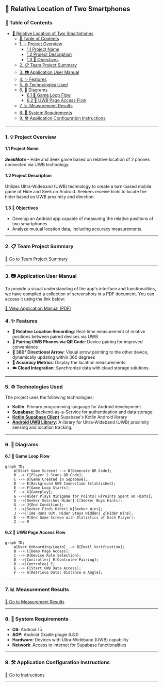## 📱 Relative Location of Two Smartphones

### 📝 Table of Contents

- [📱 Relative Location of Two Smartphones](#-relative-location-of-two-smartphones)
  - [📝 Table of Contents](#-table-of-contents)
  - [1. 💡 Project Overview](#1--project-overview)
    - [1.1 Project Name](#11-project-name)
    - [1.2 Project Description](#12-project-description)
    - [1.3 🎯 Objectives](#13--objectives)
  - [2. 📋 Team Project Summary](#2--team-project-summary)
  - [3. 📷 Application User Manual](#3--application-user-manual)
  - [4. ✨ Features](#4--features)
  - [5. ⚙️ Technologies Used](#5-️-technologies-used)
  - [6. 📝 Diagrams](#6--diagrams)
    - [6.1 🔄 Game Loop Flow](#61--game-loop-flow)
    - [6.2 📶 UWB Page Access Flow](#62--uwb-page-access-flow)
  - [7. 📊 Measurement Results](#7--measurement-results)
  - [8. 📜 System Requirements](#8--system-requirements)
  - [9. 🛠️ Application Configuration Instructions](#9-️-application-configuration-instructions)

---

### 1. 💡 Project Overview

#### 1.1 Project Name

**_SeekMate_** – Hide and Seek game based on relative location of 2 phones connected via UWB technology.

#### 1.2 Project Description

Utilizes Ultra-Wideband (UWB) technology to create a turn-based mobile game of Hide and Seek on Android. Seekers receive hints to locate the hider based on UWB proximity and direction.

#### 1.3 🎯 Objectives

-   Develop an Android app capable of measuring the relative positions of two smartphones.
-   Analyze mutual location data, including accuracy measurements.

---

### 2. 📋 Team Project Summary

[🔗 Go to Team Project Summary](./docs/TaskSummary.md)

---

### 3. 📷 Application User Manual

To provide a visual understanding of the app's interface and functionalities, we have compiled a collection of screenshots in a PDF document. You can access it using the link below:

[🔗 View Application Manual (PDF)](./docs/assets/User_Manual_Seekmate.pdf)


### 4. ✨ Features

-   **📱 Relative Location Recording**: Real-time measurement of relative positions between paired devices via UWB
-   **🔗 Pairing UWB Phones via QR Code**: Device pairing for improved convenience
-   **🎯 360° Directional Arrow**: Visual arrow pointing to the other device, dynamically updating within 360 degrees
-   **📏 Accuracy Metrics**: Display the location measurements.
-   **☁️ Cloud Integration**: Synchronize data with cloud storage solutions.

---

### 5. ⚙️ Technologies Used

The project uses the following technologies:

-   **Kotlin**: Primary programming language for Android development.
-   **[Supabase](https://supabase.com/)**: Backend-as-a-Service for authentication and data storage.
-   **[Kotlin Supabase Client](https://supabase.com/docs/reference/kotlin/introduction)** Supabase's Kotlin Android library
-   **[Android UWB Library](https://developer.android.com/jetpack/androidx/releases/core-uwb)**: A library for Ultra-Wideband (UWB) proximity sensing and location tracking.

---

### 6. 📝 Diagrams

#### 6.1 🔄 Game Loop Flow

```mermaid
graph TD;
    A[Start Game Screen] --> B[Generate QR Code];
    B --> C[Player 2 Scans QR Code];
    C --> D[Game Created in Supabase];
    D --> E[Background UWB Connection Established];
    E --> F[Game Loop Starts];
    F --> G{Gameplay};
    G -->|Hider Plays Minigame for Points| H[Points Spent on Hints];
    G -->|Seeker Searches Hider| I[Seeker Buys Hints];
    G --> J{End Condition};
    J -->|Seeker Finds Hider| K[Seeker Wins];
    J -->|Time Runs Out, Hider Stays Hidden| Z[Hider Wins];
    K --> M[End Game Screen with Statistics of Each Player];
    Z --> M
```

#### 6.2 📶 UWB Page Access Flow

```mermaid
graph TD;
    A[User Onboarding/Login] --> B[Email Verification];
    B --> C[Demo Page Access];
    C --> D{Device Role Selection};
    D -->|Controller| E[Controlee Pairing];
    D -->|Controlee| E;
    E --> F[Start UWB Data Access];
    F --> G[Retrieve Data: Distance & Angle];
```

---

### 7. 📊 Measurement Results

[🔗 Go to Measurement Results](./docs/measurements/Measurements.md)

---

### 8. 📜 System Requirements

-   **OS**: Android 15
-   **AGP**: Android Gradle plugin 8.8.0
-   **Hardware**: Devices with Ultra-Wideband (UWB) capability
-   **Network**: Access to internet for Supabase functionalities

---

### 9. 🛠️ Application Configuration Instructions

[🔗 Go to Instructions](./docs/configuration/Supabase.md)

---
